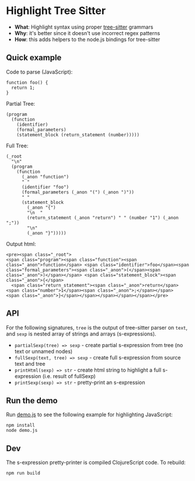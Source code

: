 # Highlight Tree Sitter

- **What**: Highlight syntax using proper [tree-sitter] grammars
- **Why**: it's better since it doesn't use incorrect regex patterns
- **How**: this adds helpers to the node.js bindings for tree-sitter

[tree-sitter]:https://github.com/tree-sitter/tree-sitter

## Quick example

Code to parse (JavaScript):

```
function foo() {
  return 1;
}
```

Partial Tree:

```
(program
  (function
    (identifier)
    (formal_parameters) 
    (statement_block (return_statement (number)))))
```

Full Tree:

```
(_root
  "\n"
  (program
    (function
      (_anon "function")
      " "
      (identifier "foo")
      (formal_parameters (_anon "(") (_anon ")"))
      " "
      (statement_block
        (_anon "{")
        "\n  "
        (return_statement (_anon "return") " " (number "1") (_anon ";"))
        "\n" 
        (_anon "}")))))
```

Output html:

```
<pre><span class="_root">
<span class="program"><span class="function"><span class="_anon">function</span> <span class="identifier">foo</span><span class="formal_parameters"><span class="_anon">(</span><span class="_anon">)</span></span> <span class="statement_block"><span class="_anon">{</span>
  <span class="return_statement"><span class="_anon">return</span> <span class="number">1</span><span class="_anon">;</span></span>
<span class="_anon">}</span></span></span></span></span></pre>
```

## API

For the following signatures, `tree` is the output of tree-sitter parser on `text`, and `sexp` is nested array of strings and arrays (s-expressions).

- `partialSexp(tree) => sexp` - create partial s-expression from tree (no text or unnamed nodes)
- `fullSexp(text, tree) => sexp` - create full s-expression from source text and tree
- `printHtml(sexp) => str` - create html string to highlight a full s-expression (i.e. result of fullSexp)
- `printSexp(sexp) => str` - pretty-print an s-expression

## Run the demo

Run [demo.js](demo.js) to see the following example for highlighting JavaScript:

```
npm install
node demo.js
```

## Dev

The s-expression pretty-printer is compiled ClojureScript code.  To rebuild:

```
npm run build
```
